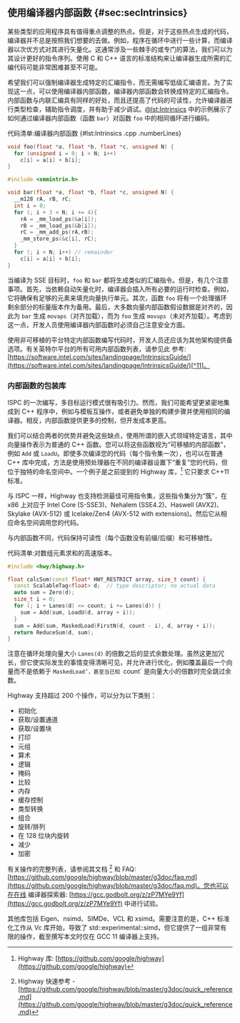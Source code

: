 ## 使用编译器内部函数 {#sec:secIntrinsics}

某些类型的应用程序具有值得重点调整的热点。但是，对于这些热点生成的代码，编译器并不总是按照我们想要的去做。例如，程序在循环中进行一些计算，而编译器以次优方式对其进行矢量化。这通常涉及一些棘手的或专门的算法，我们可以为其设计更好的指令序列。使用 C 和 C++ 语言的标准结构来让编译器生成所需的汇编代码可能非常困难甚至不可能。

希望我们可以强制编译器生成特定的汇编指令，而无需编写低级汇编语言。为了实现这一点，可以使用编译器内部函数，编译器内部函数会转换成特定的汇编指令。内部函数与内联汇编具有同样的好处，而且还提高了代码的可读性，允许编译器进行类型检查，辅助指令调度，并有助于减少调试。[@lst:Intrinsics](#Intrinsics) 中的示例展示了如何通过编译器内部函数（函数 `bar`）对函数 `foo` 中的相同循环进行编码。

代码清单:编译器内部函数 {#lst:Intrinsics .cpp .numberLines}
```cpp
void foo(float *a, float *b, float *c, unsigned N) {
  for (unsigned i = 0; i < N; i++)
    c[i] = a[i] + b[i]; 
}

#include <xmmintrin.h>

void bar(float *a, float *b, float *c, unsigned N) {
  __m128 rA, rB, rC;
  int i = 0;
  for (; i + 3 < N; i += 4){
    rA = _mm_load_ps(&a[i]);
    rB = _mm_load_ps(&b[i]);
    rC = _mm_add_ps(rA,rB);
    _mm_store_ps(&c[i], rC);
  }
  for (; i < N; i++) // remainder
    c[i] = a[i] + b[i];
}
```

当编译为 SSE 目标时，`foo` 和 `bar` 都将生成类似的汇编指令。但是，有几个注意事项。首先，当依赖自动矢量化时，编译器会插入所有必要的运行时检查。例如，它将确保有足够的元素来填充向量执行单元。其次，函数 `foo` 将有一个处理循环剩余部分的标量版本作为备用。最后，大多数向量内部函数假设数据是对齐的，因此为 `bar` 生成 `movaps`（对齐加载），而为 `foo` 生成 `movups`（未对齐加载）。考虑到这一点，开发人员使用编译器内部函数时必须自己注意安全方面。

使用非可移植的平台特定内部函数编写代码时，开发人员还应该为其他架构提供备选项。有关英特尔平台的所有可用内部函数列表，请参见此 参考: [https://software.intel.com/sites/landingpage/IntrinsicsGuide/](https://software.intel.com/sites/landingpage/IntrinsicsGuide/)[^11]。

### 内部函数的包装库

ISPC 的一次编写，多目标运行模式很有吸引力。然而，我们可能希望更紧密地集成到 C++ 程序中，例如与模板互操作，或者避免单独的构建步骤并使用相同的编译器。相反，内部函数提供更多的控制，但开发成本更高。

我们可以结合两者的优势并避免这些缺点，使用所谓的嵌入式领域特定语言，其中向量操作表示为普通的 C++ 函数。您可以将这些函数视为“可移植的内部函数”，例如 `Add` 或 `LoadU`。即使多次编译您的代码（每个指令集一次），也可以在普通 C++ 库中完成，方法是使用预处理器在不同的编译器设置下“重复”您的代码，但位于独特的命名空间中。一个例子是之前提到的 Highway 库，[^12] 它只要求 C++11 标准。

与 ISPC 一样，Highway 也支持检测最佳可用指令集，这些指令集分为“簇”，在 x86 上对应于 Intel Core (S-SSE3)、Nehalem (SSE4.2)、Haswell (AVX2)、Skylake (AVX-512) 或 Icelake/Zen4 (AVX-512 with extensions)。然后它从相应命名空间调用您的代码。

与内部函数不同，代码保持可读性（每个函数没有前缀/后缀）和可移植性。

代码清单:对数组元素求和的高速版本。 
<div id="HWY_code"></div>

```cpp
#include <hwy/highway.h>

float calcSum(const float* HWY_RESTRICT array, size_t count) {
  const ScalableTag<float> d;  // type descriptor; no actual data
  auto sum = Zero(d);
  size_t i = 0;
  for (; i + Lanes(d) <= count; i += Lanes(d)) {
    sum = Add(sum, LoadU(d, array + i));
  }
  sum = Add(sum, MaskedLoad(FirstN(d, count - i), d, array + i));
  return ReduceSum(d, sum);
}
```
注意在循环处理向量大小 `Lanes(d)` 的倍数之后的显式余数处理。虽然这更加冗长，但它使实际发生的事情变得清晰可见，并允许进行优化，例如覆盖最后一个向量而不是依赖于 `MaskedLoad’，甚至当已知 `count` 是向量大小的倍数时完全跳过余数。

Highway 支持超过 200 个操作，可以分为以下类别：

* 初始化
* 获取/设置通道
* 获取/设置块
* 打印
* 元组
* 算术
* 逻辑
* 掩码
* 比较
* 内存
* 缓存控制
* 类型转换
* 组合
* 旋转/排列
* 在 128 位块内旋转
* 减少
* 加密

有关操作的完整列表，请参阅其文档 [^13] 和 FAQ: [https://github.com/google/highway/blob/master/g3doc/faq.md](https://github.com/google/highway/blob/master/g3doc/faq.md)。您也可以在在线 编译器探索器: [https://gcc.godbolt.org/z/zP7MYe9Yf](https://gcc.godbolt.org/z/zP7MYe9Yf) 中进行试验。

其他库包括 Eigen、nsimd、SIMDe、VCL 和 xsimd。需要注意的是，C++ 标准化工作从 Vc 库开始，导致了 std::experimental::simd，但它提供了一组非常有限的操作，截至撰写本文时仅在 GCC 11 编译器上支持。

[^11]: 英特尔内部函数指南 - [https://software.intel.com/sites/landingpage/IntrinsicsGuide/](https://software.intel.com/sites/landingpage/IntrinsicsGuide/)。
[^12]: Highway 库: [https://github.com/google/highway](https://github.com/google/highway)
[^13]: Highway 快速参考 - [https://github.com/google/highway/blob/master/g3doc/quick_reference.md](https://github.com/google/highway/blob/master/g3doc/quick_reference.md)
